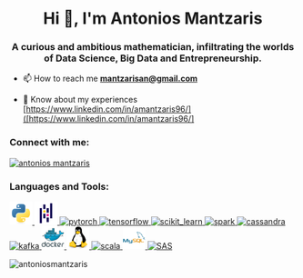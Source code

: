 <h1 align="center">Hi 👋, I'm Antonios Mantzaris</h1>
<h3 align="center">A curious and ambitious mathematician, infiltrating the worlds of Data Science, Big Data and Entrepreneurship.</h3>

- 📫 How to reach me **mantzarisan@gmail.com**

- 📄 Know about my experiences [https://www.linkedin.com/in/amantzaris96/]([https://www.linkedin.com/in/amantzaris96/]

<h3 align="left">Connect with me:</h3>
<p align="left">
<a href="http://www.linkedin.com/in/antonios-mantzaris-76104a208" target="blank"><img align="center" src="https://raw.githubusercontent.com/rahuldkjain/github-profile-readme-generator/master/src/images/icons/Social/linked-in-alt.svg" alt="antonios mantzaris" height="30" width="40" /></a>
</p>

<h3 align="left">Languages and Tools:</h3>
<p align="left"> <a href="https://www.python.org" target="_blank" rel="noreferrer"> <img src="https://raw.githubusercontent.com/devicons/devicon/master/icons/python/python-original.svg" alt="python" width="40" height="40"/> </a>  <a href="https://pandas.pydata.org/" target="_blank" rel="noreferrer"> <img src="https://raw.githubusercontent.com/devicons/devicon/2ae2a900d2f041da66e950e4d48052658d850630/icons/pandas/pandas-original.svg" alt="pandas" width="40" height="40"/> </a> <a href="https://pytorch.org/" target="_blank" rel="noreferrer"> <img src="https://www.vectorlogo.zone/logos/pytorch/pytorch-icon.svg" alt="pytorch" width="40" height="40"/> </a>  <a href="https://www.tensorflow.org" target="_blank" rel="noreferrer"> <img src="https://www.vectorlogo.zone/logos/tensorflow/tensorflow-icon.svg" alt="tensorflow" width="40" height="40"/> </a> <a href="https://scikit-learn.org/" target="_blank" rel="noreferrer"> <img src="https://upload.wikimedia.org/wikipedia/commons/0/05/Scikit_learn_logo_small.svg" alt="scikit_learn" width="40" height="40"/> </a> <a href="https://spark.apache.org/" target="_blank" rel="noreferrer"> <img src="https://github.com/valohai/ml-logos/blob/master/spark.svg" alt="spark" width="40" height="40"/> </a> <a href="https://cassandra.apache.org/" target="_blank" rel="noreferrer"> <img src="https://www.vectorlogo.zone/logos/apache_cassandra/apache_cassandra-icon.svg" alt="cassandra" width="40" height="40"/> </a><a href="https://kafka.apache.org/" target="_blank" rel="noreferrer"> <img src="https://www.vectorlogo.zone/logos/apache_kafka/apache_kafka-icon.svg" alt="kafka" width="40" height="40"/> </a>  <a href="https://www.docker.com/" target="_blank" rel="noreferrer"> <img src="https://raw.githubusercontent.com/devicons/devicon/master/icons/docker/docker-original-wordmark.svg" alt="docker" width="40" height="40"/> </a> <a href="https://www.linux.org/" target="_blank" rel="noreferrer"> <img src="https://raw.githubusercontent.com/devicons/devicon/master/icons/linux/linux-original.svg" alt="linux" width="40" height="40"/> </a> <a href="https://www.scala-lang.org/" target="_blank" rel="noreferrer"> <img src="https://www.vectorlogo.zone/logos/scala-lang/scala-lang-ar21.svg" alt="scala" width="40" height="40"/> </a>  <a href="https://www.mysql.com/" target="_blank" rel="noreferrer"> <img src="https://raw.githubusercontent.com/devicons/devicon/master/icons/mysql/mysql-original-wordmark.svg" alt="mysql" width="40" height="40"/> </a>
 <a href="https://www.sas.com/en_us/software/stat.html" target="_blank" rel="noreferrer"> <img src="https://www.vectorlogo.zone/logos/sas/sas-ar21.svg" alt="SAS" width="40" height="40"/> </a></p>


<p><img align="center" src="https://github-readme-stats.vercel.app/api/top-langs?username=antoniosmantzaris&show_icons=true&locale=en&layout=compact" alt="antoniosmantzaris" /></p>
